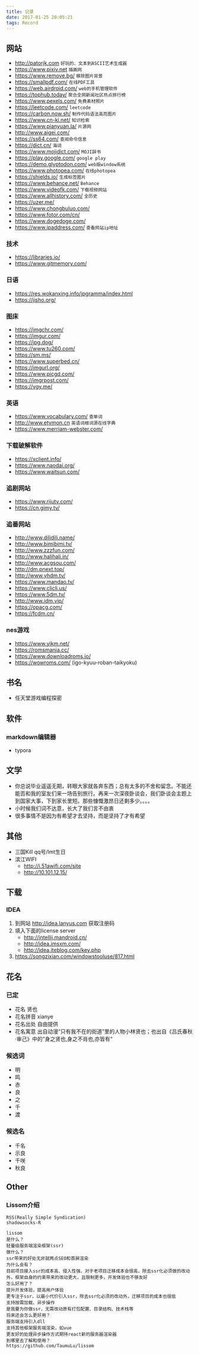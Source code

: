 ```yaml
---
title: 记录
date: 2017-01-25 20:05:21
tags: Record
---
```


## 网站
- http://patorjk.com `好玩的、文本到ASCII艺术生成器`
- https://www.pixiv.net `插画网`
- https://www.remove.bg/ `移除图片背景`
- https://smallpdf.com/  `在线PDF工具`
- https://web.airdroid.com/  `web的手机管理软件`
- https://tophub.today/  `聚合全网新闻社区热点排行榜`
- https://www.pexels.com/  `免费素材照片`
- https://leetcode.com/  `leetcode`
- https://carbon.now.sh/  `制作代码语法高亮图片`
- https://www.cn-ki.net/  `知识检索`
- https://www.pianyuan.la/  `片源网`
- http://www.aigei.com/
- https://ss64.com/  `查阅命令信息`
- https://dict.cn/  `海词`
- https://www.mojidict.com/  `MOJI辞书`
- https://play.google.com/  `google play`
- https://demo.glyptodon.com/  `web版window系统`
- https://www.photopea.com/  `在线photopea`
- https://shields.io/  `生成标签图片`
- https://www.behance.net/ `Behance`
- https://www.videofk.com/ `下载视频网站`
- https://www.allhistory.com/ `全历史`
- https://uzer.me/
- https://www.chongbuluo.com/
- https://www.fotor.com/cn/
- https://www.dogedoge.com/
- https://www.ipaddress.com/ `查看网站ip地址`

### 技术
- https://libraries.io/
- https://www.gitmemory.com/

### 日语
- https://res.wokanxing.info/jpgramma/index.html
- https://jisho.org/

### 图床
- https://imgchr.com/
- https://imgur.com/
- https://jpg.dog/
- https://www.tu260.com/
- https://sm.ms/
- https://www.superbed.cn/
- https://imgurl.org/
- https://www.picgd.com/
- https://imgrpost.com/
- https://vgy.me/

### 英语
- https://www.vocabulary.com/ `查单词`
- http://www.etymon.cn `英语词根词源在线字典`
- https://www.merriam-webster.com/

### 下载破解软件
- https://xclient.info/
- https://www.naodai.org/
- https://www.waitsun.com/

### 追剧网站
- https://www.rijutv.com/
- https://cn.gimy.tv/

### 追番网站
- http://www.dilidili.name/
- http://www.bimibimi.tv/
- http://www.zzzfun.com/
- http://www.halihali.in/
- http://www.acgsou.com/
- http://dm.pnext.top/
- http://www.yhdm.tv/
- https://www.mandao.tv/
- https://www.clicli.us/
- https://www.5dm.tv/
- http://www.idm.vip/
- https://opacg.com/
- https://fcdm.cn/

### nes游戏
- https://www.yikm.net/
- https://romsmania.cc/
- https://www.downloadroms.io/
- https://wowroms.com/ (igo-kyuu-roban-taikyoku)

## 书名
- 任天堂游戏编程探密

## 软件

### markdown编辑器
- typora

## 文学
- 你总说毕业遥遥无期，转眼大家就各奔东西；总有太多的不舍和留念。不能还能否和我的室友们来一场告别旅行。再来一次深夜卧谈会，我们卧谈会主题上到国家大事，下到家长里短。那些慷慨激昂日还剩多少。。。。
- 小时候我们词不达意，长大了我们言不由衷
- 很多事情不是因为有希望才去坚持，而是坚持了才有希望

## 其他
- 三国Kill qq号/lmt生日
- 滨江WIFI
    + http://i.51awifi.com/site
    + http://10.101.12.15/

## 下载

### IDEA
1. 到网站 http://idea.lanyus.com  获取注册码
2. 填入下面的license server
    - http://intellij.mandroid.cn/
    - http://idea.imsxm.com/
    - http://idea.iteblog.com/key.php
3. https://songzixian.com/windowstooluse/817.html

## 花名

### 已定
- 花名 贤也
- 花名拼音 xianye
- 花名出处 自由提供
- 花名寓意 出自动漫“只有我不在的街道”里的人物小林贤也；也出自《吕氏春秋·审己》中的“身之贤也,身之不肖也,亦皆有“

### 候选词
- 明
- 鸣
- 赤
- 良
- 之
- 千
- 渡

### 候选名
- 千名
- 示良
- 千咲
- 秋良

## Other

### Lissom介绍
```
RSS(Really Simple Syndication)
shadowsocks-R

lissom
是什么？
轻量级服务端渲染框架(ssr)
做什么？
ssr带来的好处无非就两点SEO和首屏渲染
为什么会有？
目前项目接入ssr的成本高、侵入性强，对于老项目迁移成本会很高，除去ssr化必须做的改动外，框架自身的约束带来的改动更大，且限制更多，开发体验也不够友好
怎么好用了？
提升开发体验，提高用户体验
更专注于ssr，以最小代价引入ssr，除去ssr化必须的改动外，迁移项目的成本也很低
支持按需加载、异步操作
是我要为你做ssr，无需改动原有打包配置、目录结构、技术栈等
将来还会怎么更好用？
服务端支持引入dll
支持其他框架服务端渲染，如vue
更友好的处理异步操作方式期待react新的服务器渲染器
到哪里去了解和使用？
https://github.com/TaumuLu/lissom
```